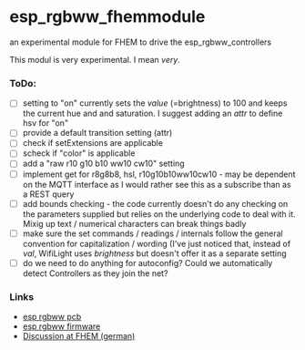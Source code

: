 # esp_rgbww_fhemmodule
an experimental module for FHEM to drive the esp_rgbww_controllers


This modul is very experimental. I mean *very*.

### ToDo:
* [ ] setting to "on" currently sets the *value* (=brightness) to 100 and keeps the current hue and and saturation. I suggest adding an *attr* to define hsv for "on"
* [ ] provide a default transition setting (attr)
* [ ] check if setExtensions are applicable
* [ ] scheck if "color" is applicable
* [ ] add a "raw r10 g10 b10 ww10 cw10" setting
* [ ] implement get for r8g8b8, hsl, r10g10b10ww10cw10 - may be dependent on the MQTT interface as I would rather see this as a subscribe than as a REST query
* [ ] add bounds checking - the code currently doesn't do any checking on the parameters supplied but relies on the underlying code to deal with it. Mixig up text / numerical characters can break things badly
* [ ] make sure the set commands / readings / internals follow the general convention for capitalization / wording (I've just noticed that, instead of *val*, WifiLight uses *brightness* but doesn't offer it as a separate setting
* [ ] do we need to do anything for autoconfig? Could we automatically detect Controllers as they join the net? 

### Links

* [esp rgbww pcb](https://github.com/patrickjahns/esp_rgbww_controller)
* [esp rgbww firmware](https://github.com/patrickjahns/esp_rgbww_firmware)
* [Discussion at FHEM (german)](https://forum.fhem.de/index.php?topic=48918)

